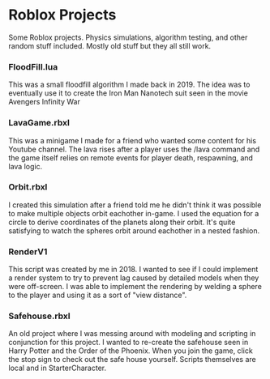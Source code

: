 # Roblox Projects
Some Roblox projects. Physics simulations, algorithm testing, and other random stuff included. Mostly old stuff but they all still work.

### FloodFill.lua
This was a small floodfill algorithm I made back in 2019. The idea was to eventually use it to create the Iron Man Nanotech suit seen in the movie Avengers Infinity War

### LavaGame.rbxl
This was a minigame I made for a friend who wanted some content for his Youtube channel. The lava rises after a player uses the /lava command and the game itself relies on remote events for player death, respawning, and lava logic.

### Orbit.rbxl
I created this simulation after a friend told me he didn't think it was possible to make multiple objects orbit eachother in-game. I used the equation for a circle to derive coordinates of the planets along their orbit. It's quite satisfying to watch the spheres orbit around eachother in a nested fashion.

### RenderV1
This script was created by me in 2018. I wanted to see if I could implement a render system to try to prevent lag caused by detailed models when they were off-screen. I was able to implement the rendering by welding a sphere to the player and using it as a sort of "view distance".

### Safehouse.rbxl
An old project where I was messing around with modeling and scripting in conjunction for this project. I wanted to re-create the safehouse seen in Harry Potter and the Order of the Phoenix. When you join the game, click the stop sign to check out the safe house yourself. Scripts themselves are local and in StarterCharacter.
